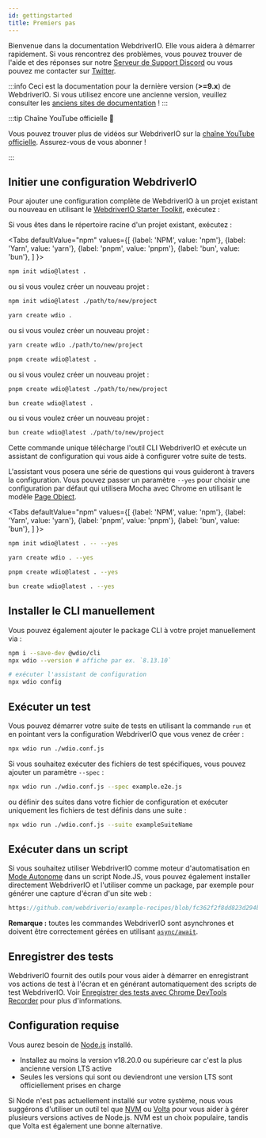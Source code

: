 ```yaml
---
id: gettingstarted
title: Premiers pas
---
```


Bienvenue dans la documentation WebdriverIO. Elle vous aidera à démarrer rapidement. Si vous rencontrez des problèmes, vous pouvez trouver de l'aide et des réponses sur notre [Serveur de Support Discord](https://discord.webdriver.io) ou vous pouvez me contacter sur [Twitter](https://twitter.com/webdriverio).

:::info
Ceci est la documentation pour la dernière version (__>=9.x__) de WebdriverIO. Si vous utilisez encore une ancienne version, veuillez consulter les [anciens sites de documentation](/versions) !
:::

<LiteYouTubeEmbed
    id="rA4IFNyW54c"
    title="Getting Started with WebdriverIO"
/>

:::tip Chaîne YouTube officielle 🎥

Vous pouvez trouver plus de vidéos sur WebdriverIO sur la [chaîne YouTube officielle](https://youtube.com/@webdriverio). Assurez-vous de vous abonner !

:::

## Initier une configuration WebdriverIO

Pour ajouter une configuration complète de WebdriverIO à un projet existant ou nouveau en utilisant le [WebdriverIO Starter Toolkit](https://www.npmjs.com/package/create-wdio), exécutez :

Si vous êtes dans le répertoire racine d'un projet existant, exécutez :

<Tabs
  defaultValue="npm"
  values={[
    {label: 'NPM', value: 'npm'},
    {label: 'Yarn', value: 'yarn'},
    {label: 'pnpm', value: 'pnpm'},
    {label: 'bun', value: 'bun'},
  ]
}>
<TabItem value="npm">

```sh
npm init wdio@latest .
```

ou si vous voulez créer un nouveau projet :

```sh
npm init wdio@latest ./path/to/new/project
```

</TabItem>
<TabItem value="yarn">

```sh
yarn create wdio .
```

ou si vous voulez créer un nouveau projet :

```sh
yarn create wdio ./path/to/new/project
```

</TabItem>
<TabItem value="pnpm">

```sh
pnpm create wdio@latest .
```

ou si vous voulez créer un nouveau projet :

```sh
pnpm create wdio@latest ./path/to/new/project
```

</TabItem>
<TabItem value="bun">

```sh
bun create wdio@latest .
```

ou si vous voulez créer un nouveau projet :

```sh
bun create wdio@latest ./path/to/new/project
```

</TabItem>
</Tabs>

Cette commande unique télécharge l'outil CLI WebdriverIO et exécute un assistant de configuration qui vous aide à configurer votre suite de tests.

<CreateProjectAnimation />

L'assistant vous posera une série de questions qui vous guideront à travers la configuration. Vous pouvez passer un paramètre `--yes` pour choisir une configuration par défaut qui utilisera Mocha avec Chrome en utilisant le modèle [Page Object](https://martinfowler.com/bliki/PageObject.html).

<Tabs
  defaultValue="npm"
  values={[
    {label: 'NPM', value: 'npm'},
    {label: 'Yarn', value: 'yarn'},
    {label: 'pnpm', value: 'pnpm'},
    {label: 'bun', value: 'bun'},
  ]
}>
<TabItem value="npm">

```sh
npm init wdio@latest . -- --yes
```

</TabItem>
<TabItem value="yarn">

```sh
yarn create wdio . --yes
```

</TabItem>
<TabItem value="pnpm">

```sh
pnpm create wdio@latest . --yes
```

</TabItem>
<TabItem value="bun">

```sh
bun create wdio@latest . --yes
```

</TabItem>
</Tabs>

## Installer le CLI manuellement

Vous pouvez également ajouter le package CLI à votre projet manuellement via :

```sh
npm i --save-dev @wdio/cli
npx wdio --version # affiche par ex. `8.13.10`

# exécuter l'assistant de configuration
npx wdio config
```

## Exécuter un test

Vous pouvez démarrer votre suite de tests en utilisant la commande `run` et en pointant vers la configuration WebdriverIO que vous venez de créer :

```sh
npx wdio run ./wdio.conf.js
```

Si vous souhaitez exécuter des fichiers de test spécifiques, vous pouvez ajouter un paramètre `--spec` :

```sh
npx wdio run ./wdio.conf.js --spec example.e2e.js
```

ou définir des suites dans votre fichier de configuration et exécuter uniquement les fichiers de test définis dans une suite :

```sh
npx wdio run ./wdio.conf.js --suite exampleSuiteName
```

## Exécuter dans un script

Si vous souhaitez utiliser WebdriverIO comme moteur d'automatisation en [Mode Autonome](/docs/setuptypes#standalone-mode) dans un script Node.JS, vous pouvez également installer directement WebdriverIO et l'utiliser comme un package, par exemple pour générer une capture d'écran d'un site web :

```js reference useHTTPS
https://github.com/webdriverio/example-recipes/blob/fc362f2f8dd823d294b9bb5f92bd5991339d4591/getting-started/run-in-script.js#L2-L19
```

__Remarque :__ toutes les commandes WebdriverIO sont asynchrones et doivent être correctement gérées en utilisant [`async/await`](https://javascript.info/async-await).

## Enregistrer des tests

WebdriverIO fournit des outils pour vous aider à démarrer en enregistrant vos actions de test à l'écran et en générant automatiquement des scripts de test WebdriverIO. Voir [Enregistrer des tests avec Chrome DevTools Recorder](/docs/record) pour plus d'informations.

## Configuration requise

Vous aurez besoin de [Node.js](http://nodejs.org) installé.

- Installez au moins la version v18.20.0 ou supérieure car c'est la plus ancienne version LTS active
- Seules les versions qui sont ou deviendront une version LTS sont officiellement prises en charge

Si Node n'est pas actuellement installé sur votre système, nous vous suggérons d'utiliser un outil tel que [NVM](https://github.com/creationix/nvm) ou [Volta](https://volta.sh/) pour vous aider à gérer plusieurs versions actives de Node.js. NVM est un choix populaire, tandis que Volta est également une bonne alternative.